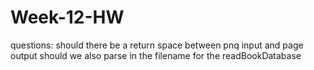 # Week-12-HW
questions:
should there be a return space between pnq input and page output
should we also parse in the filename for the readBookDatabase
